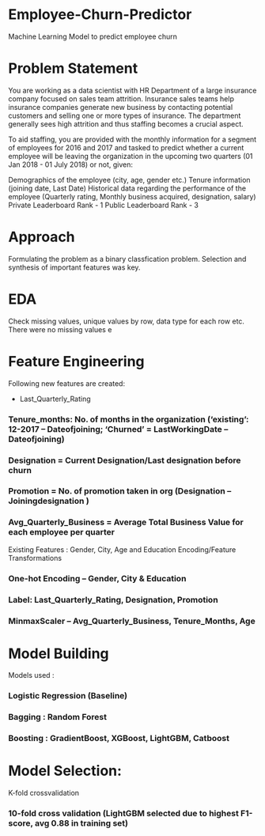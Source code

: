 # Employee-Churn-Predictor
Machine Learning Model to predict employee churn

# Problem Statement
You are working as a data scientist with HR Department of a large insurance company focused on sales team attrition. Insurance sales teams help insurance companies generate new business by contacting potential customers and selling one or more types of insurance. The department generally sees high attrition and thus staffing becomes a crucial aspect.

To aid staffing, you are provided with the monthly information for a segment of employees for 2016 and 2017 and tasked to predict whether a current employee will be leaving the organization in the upcoming two quarters (01 Jan 2018 - 01 July 2018) or not, given:

Demographics of the employee (city, age, gender etc.)
Tenure information (joining date, Last Date)
Historical data regarding the performance of the employee (Quarterly rating, Monthly business acquired, designation, salary)
Private Leaderboard Rank - 1
Public Leaderboard Rank - 3

# Approach
Formulating the problem as a binary classfication problem. Selection and synthesis of important features was key.

# EDA 
Check missing values, unique values by row, data type for each row etc. There were no missing values e

# Feature Engineering
Following new features are created:
* Last_Quarterly_Rating
###	Tenure_months: No. of months in the organization (‘existing’: 12-2017 – Dateofjoining; ‘Churned’ = LastWorkingDate – Dateofjoining)
###	Designation = Current Designation/Last designation before churn
###	Promotion = No.  of promotion taken in org (Designation – Joiningdesignation )
###	Avg_Quarterly_Business = Average Total Business Value for each employee per quarter
Existing Features : Gender, City, Age and Education 
Encoding/Feature Transformations

###	One-hot Encoding – Gender, City & Education
###	Label: Last_Quarterly_Rating, Designation, Promotion
###	MinmaxScaler – Avg_Quarterly_Business, Tenure_Months, Age

# Model Building
Models used :
###	Logistic Regression (Baseline)
###	Bagging : Random Forest
###	Boosting : GradientBoost, XGBoost, LightGBM, Catboost

# Model Selection:
K-fold crossvalidation
### 10-fold cross validation (LightGBM selected due to highest F1-score, avg 0.88 in training set)


